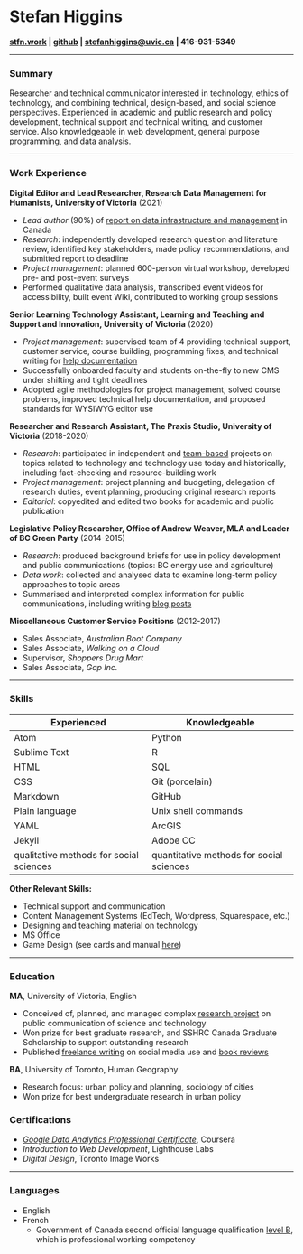 # Stefan Higgins

**[stfn.work](https://stfn.work/) | [github](https://github.com/StefanHig) | <stefanhiggins@uvic.ca> | 416-931-5349**

***

### Summary
Researcher and technical communicator interested in technology, ethics of technology, and combining technical, design-based, and social science perspectives. Experienced in academic and public research and policy development, technical support and technical writing, and customer service. Also knowledgeable in web development, general purpose programming, and data analysis.

***

### Work Experience

**Digital Editor and Lead Researcher, Research Data Management for Humanists, University of Victoria** (2021)
* *Lead author* (90%) of [report on data infrastructure and management](https://ospolicyobservatory.uvic.ca/draft-report-rdm/) in Canada
* *Research*: independently developed research question and literature review, identified key stakeholders, made policy recommendations, and submitted report to deadline
* *Project management*: planned 600-person virtual workshop, developed pre- and post-event surveys
* Performed qualitative data analysis, transcribed event videos for accessibility, built event Wiki, contributed to working group sessions

**Senior Learning Technology Assistant, Learning and Teaching and Support and Innovation, University of Victoria** (2020)
* *Project management*: supervised team of 4 providing technical support, customer service, course building, programming fixes, and technical writing for [help documentation](https://onlineacademiccommunity.uvic.ca/TeachAnywhere/instructor-help/)
* Successfully onboarded faculty and students on-the-fly to new CMS under shifting and tight deadlines
* Adopted agile methodologies for project management, solved course problems, improved technical help documentation, and proposed standards for WYSIWYG editor use

**Researcher and Research Assistant, The Praxis Studio, University of Victoria** (2018-2020)
* *Research*: participated in independent and [team-based](https://spokenweb.ca/) projects on topics related to technology and technology use today and historically, including fact-checking and resource-building work
* *Project management*: project planning and budgeting, delegation of research duties, event planning, producing original research reports
* *Editorial*: copyedited and edited two books for academic and public publication

**Legislative Policy Researcher, Office of Andrew Weaver, MLA and Leader of BC Green Party** (2014-2015)
* *Research*: produced background briefs for use in policy development and public communications (topics: BC energy use and agriculture)
* *Data work*: collected and analysed data to examine long-term policy approaches to topic areas
* Summarised and interpreted complex information for public communications, including writing [blog posts](http://www.andrewweavermla.ca/2015/08/14/floods-power-fish-damming-history/)

**Miscellaneous Customer Service Positions** (2012-2017)
* Sales Associate, *Australian Boot Company*
* Sales Associate, *Walking on a Cloud*
* Supervisor, *Shoppers Drug Mart*
* Sales Associate, *Gap Inc.*

***
<div style="page-break-after: always;"></div>

### Skills

| Experienced | Knowledgeable |
| ----------- | ------------- |
| Atom        | Python
| Sublime Text | R
| HTML        | SQL
| CSS         | Git (porcelain)
| Markdown    | GitHub
| Plain language | Unix shell commands
| YAML        | ArcGIS
| Jekyll      | Adobe CC
| qualitative methods for social sciences | quantitative methods for social sciences

**Other Relevant Skills:**
* Technical support and communication
* Content Management Systems (EdTech, Wordpress, Squarespace, etc.)
* Designing and teaching material on technology
* MS Office
* Game Design (see cards and manual [here](https://www.dropbox.com/home/The_Situationist_Game_Higgins_2018))

***

### Education

**MA**, University of Victoria, English
* Conceived of, planned, and managed complex [research project](https://dspace.library.uvic.ca:8443/handle/1828/12555) on public communication of science and technology
* Won prize for best graduate research, and SSHRC Canada Graduate Scholarship to support outstanding research
* Published [freelance writing](https://reallifemag.com/crisis-mode/) on social media use and [book reviews](https://ivc.lib.rochester.edu/sensations-of-history-animation-and-new-media-art/)

**BA**, University of Toronto, Human Geography
* Research focus: urban policy and planning, sociology of cities
* Won prize for best undergraduate research in urban policy

### Certifications

* [*Google Data Analytics Professional Certificate*](https://www.credly.com/badges/f97374f6-44b0-4e4f-b66e-ef21517b4d76?source=linked_in_profile), Coursera
* *Introduction to Web Development*, Lighthouse Labs
* *Digital Design*, Toronto Image Works

***

### Languages

* English
* French
  * Government of Canada second official language qualification [level B](https://www.canada.ca/en/treasury-board-secretariat/services/staffing/qualification-standards/relation-official-languages.html), which is professional working competency
